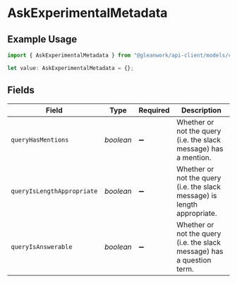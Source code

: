 # AskExperimentalMetadata

## Example Usage

```typescript
import { AskExperimentalMetadata } from "@gleanwork/api-client/models/components";

let value: AskExperimentalMetadata = {};
```

## Fields

| Field                                                                    | Type                                                                     | Required                                                                 | Description                                                              |
| ------------------------------------------------------------------------ | ------------------------------------------------------------------------ | ------------------------------------------------------------------------ | ------------------------------------------------------------------------ |
| `queryHasMentions`                                                       | *boolean*                                                                | :heavy_minus_sign:                                                       | Whether or not the query (i.e. the slack message) has a mention.         |
| `queryIsLengthAppropriate`                                               | *boolean*                                                                | :heavy_minus_sign:                                                       | Whether or not the query (i.e. the slack message) is length appropriate. |
| `queryIsAnswerable`                                                      | *boolean*                                                                | :heavy_minus_sign:                                                       | Whether or not the query (i.e. the slack message) has a question term.   |